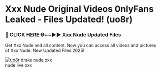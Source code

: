 # Xxx Nude Original Videos 0nlyFans Leaked - Files Updated! (uo8r)

<h3>🔴 CLICK HERE 🌐==►► <a href="https://tinyurl.com/4mcuefdz" rel="nofollow">Xxx Nude Updated Files</a></h3>

Get Xxx Nude and all content. Now you can access all videos and pictures of Xxx Nude. New Updated Files 2025!

[![uo8r](https://i.imgur.com/StAQSOY.gif)](https://tinyurl.com/4mcuefdz)
drake nude xxx<br>
nude live xxx